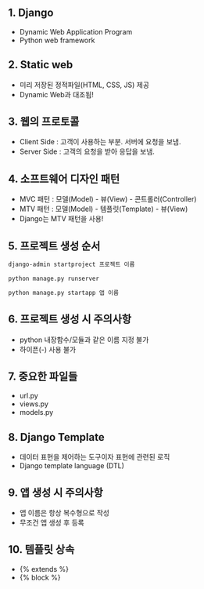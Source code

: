 ## 1. Django

- Dynamic Web Application Program
- Python web framework



## 2. Static web

- 미리 저장된 정적파일(HTML, CSS, JS) 제공
- Dynamic Web과 대조됨!



## 3. 웹의 프로토콜

- Client Side : 고객이 사용하는 부분. 서버에 요청을 보냄.
- Server Side : 고객의 요청을 받아 응답을 보냄.



## 4. 소프트웨어 디자인 패턴

- MVC 패턴 : 모델(Model) - 뷰(View) - 콘트롤러(Controller)
- MTV 패턴 : 모델(Model) - 템플릿(Template) - 뷰(View)
- Django는 MTV 패턴을 사용!



## 5. 프로젝트 생성 순서

```bash
django-admin startproject 프로젝트 이름

python manage.py runserver

python manage.py startapp 앱 이름
```



## 6. 프로젝트 생성 시 주의사항

- python 내장함수/모듈과 같은 이름 지정 불가
- 하이픈(-) 사용 불가



## 7. 중요한 파일들

- url.py
- views.py
- models.py



## 8. Django Template

- 데이터 표현을 제어하는 도구이자 표현에 관련된 로직
- Django template language (DTL)



## 9. 앱 생성 시 주의사항

- 앱 이름은 항상 복수형으로 작성
- 무조건 앱 생성 후 등록



## 10. 템플릿 상속

- {% extends %}
- {% block %}